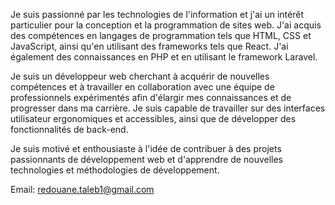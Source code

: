 
Je suis passionné par les technologies de l'information et j'ai un intérêt particulier pour la conception et la programmation de sites web. J'ai acquis des compétences en langages de programmation tels que HTML, CSS et JavaScript, ainsi qu'en utilisant des frameworks tels que React. J'ai également des connaissances en PHP et en utilisant le framework Laravel.

Je suis un développeur web cherchant à acquérir de nouvelles compétences et à travailler en collaboration avec une équipe de professionnels expérimentés afin d'élargir mes connaissances et de progresser dans ma carrière. Je suis capable de travailler sur des interfaces utilisateur ergonomiques et accessibles, ainsi que de développer des fonctionnalités de back-end.

Je suis motivé et enthousiaste à l'idée de contribuer à des projets passionnants de développement web et d'apprendre de nouvelles technologies et méthodologies de développement.
 
Email: redouane.taleb1@gmail.com

